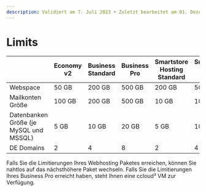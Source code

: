 ```yaml
---
description: Validiert am 7. Juli 2023 • Zuletzt bearbeitet am 01. Dezember 2023
---
```


# Limits

<table><thead><tr><th width="305"></th><th width="120">Economy v2</th><th width="130">Business Standard</th><th width="92">Business Pro</th><th width="202">Smartstore Hosting Standard</th><th width="202">Smartstore Hosting Pro</th><th width="202">Shopware Hosting Standard</th><th width="156">Shopware Hosting Pro</th></tr></thead><tbody><tr><td>Webspace</td><td>50 GB</td><td>200 GB</td><td>500 GB</td><td>200 GB</td><td>500 GB</td><td>200 GB</td><td>500 GB</td></tr><tr><td>Mailkonten Größe</td><td>100 GB</td><td>200 GB</td><td>500 GB</td><td>10 GB</td><td>10 GB</td><td>10 GB</td><td>10 GB</td></tr><tr><td>Datenbanken Größe (je MySQL und MSSQL)</td><td>5 GB</td><td>10 GB</td><td>20 GB</td><td>5 GB</td><td>10 GB</td><td>5 GB</td><td>10 GB</td></tr><tr><td>DE Domains</td><td>2</td><td>4</td><td>8</td><td>2</td><td>4</td><td>2</td><td>4</td></tr></tbody></table>



Falls Sie die Limitierungen Ihres Webhosting Paketes erreichen, können Sie nahtlos auf das nächsthöhere Paket wechseln. Falls Sie die Limitierungen Ihres Business Pro erreicht haben, steht Ihnen eine ccloud³  VM zur Verfügung.
